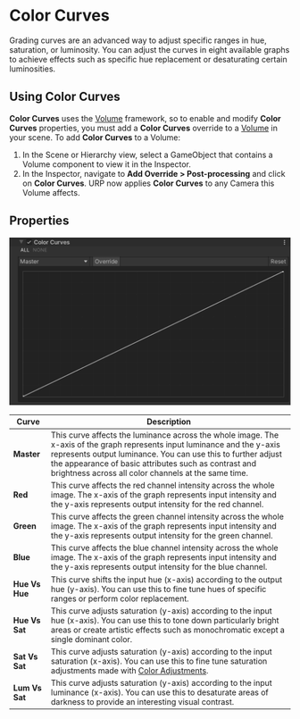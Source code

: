 # Color Curves

Grading curves are an advanced way to adjust specific ranges in hue, saturation, or luminosity. You can adjust the curves in eight available graphs to achieve effects such as specific hue replacement or desaturating certain luminosities.

## Using Color Curves

**Color Curves** uses the [Volume](Volumes.md) framework, so to enable and modify **Color Curves** properties, you must add a **Color Curves** override to a [Volume](Volumes.md) in your scene. To add **Color Curves** to a Volume:

1. In the Scene or Hierarchy view, select a GameObject that contains a Volume component to view it in the Inspector.
2. In the Inspector, navigate to **Add Override > Post-processing** and click on **Color Curves**. URP now applies **Color Curves** to any Camera this Volume affects.

## Properties

![](Images/Inspectors/ColorCurves.png)

| **Curve**      | **Description**                                              |
| -------------- | ------------------------------------------------------------ |
| **Master**     | This curve affects the luminance across the whole image. The x-axis of the graph represents input luminance and the y-axis represents output luminance. You can use this to further adjust the appearance of basic attributes such as contrast and brightness across all color channels at the same time. |
| **Red**        | This curve affects the red channel intensity across the whole image. The x-axis of the graph represents input intensity and the y-axis represents output intensity for the red channel. |
| **Green**      | This curve affects the green channel intensity across the whole image. The x-axis of the graph represents input intensity and the y-axis represents output intensity for the green channel. |
| **Blue**       | This curve affects the blue channel intensity across the whole image. The x-axis of the graph represents input intensity and the y-axis represents output intensity for the blue channel. |
| **Hue Vs Hue** | This curve shifts the input hue (x-axis) according to the output hue (y-axis). You can use this to fine tune hues of specific ranges or perform color replacement. |
| **Hue Vs Sat** | This curve adjusts saturation (y-axis) according to the input hue (x-axis). You can use this to tone down particularly bright areas or create artistic effects such as monochromatic except a single dominant color. |
| **Sat Vs Sat** | This curve adjusts saturation (y-axis) according to the input saturation (x-axis). You can use this to fine tune saturation adjustments made with [Color Adjustments](Post-Processing-Color-Adjustments.md). |
| **Lum Vs Sat** | This curve adjusts saturation (y-axis) according to the input luminance (x-axis). You can use this to desaturate areas of darkness to provide an interesting visual contrast. |
